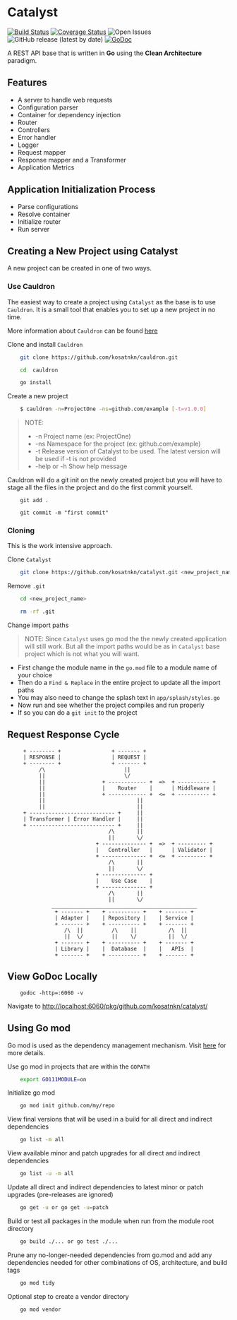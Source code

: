 # Catalyst

[![Build Status](https://travis-ci.org/kosatnkn/catalyst.svg?branch=master)](https://travis-ci.org/kosatnkn/catalyst)
[![Coverage Status](https://coveralls.io/repos/github/kosatnkn/catalyst/badge.svg?branch=master)](https://coveralls.io/github/kosatnkn/catalyst?branch=master)
![Open Issues](https://img.shields.io/github/issues/kosatnkn/catalyst)
![GitHub release (latest by date)](https://img.shields.io/github/v/release/kosatnkn/catalyst)
[![GoDoc](https://godoc.org/github.com/kosatnkn/catalyst?status.svg)](https://godoc.org/github.com/kosatnkn/catalyst)

A REST API base that is written in **Go** using the **Clean Architecture** paradigm.

## Features
- A server to handle web requests
- Configuration parser
- Container for dependency injection
- Router
- Controllers
- Error handler
- Logger
- Request mapper
- Response mapper and a Transformer
- Application Metrics


## Application Initialization Process

- Parse configurations
- Resolve container
- Initialize router
- Run server

## Creating a New Project using Catalyst

A new project can be created in one of two ways.

### Use Cauldron

The easiest way to create a project using `Catalyst` as the base is to use `Cauldron`. It is a small tool that enables you to set up a new project in no time.

More information about `Cauldron` can be found [here](https://github.com/kosatnkn/cauldron)

Clone and install `Cauldron`
```bash
    git clone https://github.com/kosatnkn/cauldron.git

    cd  cauldron

    go install
```

Create a new project
```bash
    $ cauldron -n=ProjectOne -ns=github.com/example [-t=v1.0.0]
```
> NOTE: 
> - -n Project name (ex: ProjectOne)
> - -ns Namespace for the project (ex: github.com/example)
> - -t Release version of Catalyst to be used. The latest version will be used if -t is not provided
> - -help or -h Show help message
 
Cauldron will do a git init on the newly created project but you will have to stage all the files in the project and do the first commit yourself.
```shell
    git add .

    git commit -m "first commit"
```

### Cloning

This is the work intensive approach.

Clone `Catalyst`
```bash
    git clone https://github.com/kosatnkn/catalyst.git <new_project_name>
```

Remove `.git`
```bash
    cd <new_project_name>

    rm -rf .git
```

Change import paths
> NOTE: Since `Catalyst` uses go mod the the newly created application will still work. But all the import paths would be as in `Catalyst` base project which is not what you will want.
- First change the module name in the `go.mod` file to a module name of your choice
- Then do a `Find & Replace` in the entire project to update all the import paths
- You may also need to change the splash text in `app/splash/styles.go`
- Now run and see whether the project compiles and run properly
- If so you can do a `git init` to the project


## Request Response Cycle
```text
     + -------- +                + ------- +
     | RESPONSE |                | REQUEST |
     + -------- +                + ------- +
          /\                         ||
          ||                         \/
          ||                  + ------------ +  =>  + ---------- +
          ||                  |    Router    |      | Middleware |
          ||                  + ------------ +  <=  + ---------- +
          ||                             ||
          ||                             ||
     + --------------------------- +     ||
     | Transformer | Error Handler |     ||
     + --------------------------- +     ||
                                /\       ||
                                ||       \/
                            + -------------- +  =>  + --------- +
                            |   Controller   |      | Validator |
                            + -------------- +  <=  + --------- +
                                /\       ||
                                ||       \/
                            + -------------- +
                            |    Use Case    |
                            + -------------- +
                                /\       ||
                                ||       \/
              ______________________________________________
               + ------- +    + ---------- +    + ------- +
               | Adapter |    | Repository |    | Service |
               + ------- +    + ---------- +    + ------- +
                  /\  ||         /\    ||          /\  ||
                  ||  \/         ||    \/          ||  \/
               + ------- +    + ---------- +    + ------- +
               | Library |    |  Database  |    |   APIs  |
               + ------- +    + ---------- +    + ------- +
```


## View GoDoc Locally
```shell
    godoc -http=:6060 -v
```

Navigate to [http://localhost:6060/pkg/github.com/kosatnkn/catalyst/](http://localhost:6060/pkg/github.com/kosatnkn/catalyst/)


## Using Go mod

Go mod is used as the dependency management mechanism. Visit [here](https://github.com/golang/go/wiki/Modules) for more details.

Use go mod in projects that are within the `GOPATH`
```bash
    export GO111MODULE=on
```

Initialize go mod
```bash
    go mod init github.com/my/repo
```

View final versions that will be used in a build for all direct and indirect dependencies
```bash
    go list -m all
```
View available minor and patch upgrades for all direct and indirect dependencies
```bash
    go list -u -m all
```
Update all direct and indirect dependencies to latest minor or patch upgrades (pre-releases are ignored)
```bash
    go get -u or go get -u=patch
```
Build or test all packages in the module when run from the module root directory
```bash
    go build ./... or go test ./...
```
Prune any no-longer-needed dependencies from go.mod and add any dependencies needed for other combinations of OS, architecture, and build tags
```bash
    go mod tidy
```
Optional step to create a vendor directory
```bash
    go mod vendor
```